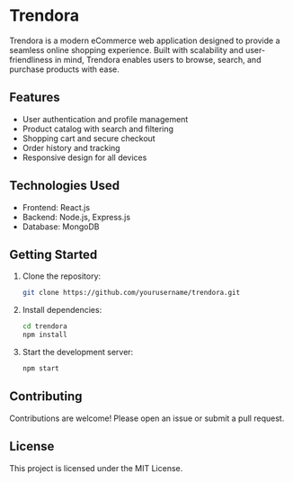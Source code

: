 # Trendora

Trendora is a modern eCommerce web application designed to provide a seamless online shopping experience. Built with scalability and user-friendliness in mind, Trendora enables users to browse, search, and purchase products with ease.

## Features

- User authentication and profile management
- Product catalog with search and filtering
- Shopping cart and secure checkout
- Order history and tracking
- Responsive design for all devices

## Technologies Used

- Frontend: React.js
- Backend: Node.js, Express.js
- Database: MongoDB

## Getting Started

1. Clone the repository:
    ```bash
    git clone https://github.com/yourusername/trendora.git
    ```
2. Install dependencies:
    ```bash
    cd trendora
    npm install
    ```
3. Start the development server:
    ```bash
    npm start
    ```

## Contributing

Contributions are welcome! Please open an issue or submit a pull request.

## License

This project is licensed under the MIT License.